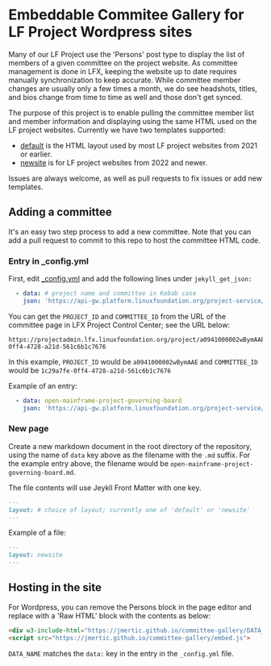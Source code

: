 # Embeddable Commitee Gallery for LF Project Wordpress sites

Many of our LF Project use the 'Persons' post type to display the list of members of a given committee on the project website. As committee management is done in LFX, keeping the website up to date requires manually synchronization to keep accurate. While committee member changes are usually only a few times a month, we do see headshots, titles, and bios change from time to time as well and those don't get synced.

The purpose of this project is to enable pulling the committee member list and member information and displaying using the same HTML used on the LF project websites. Currently we have two templates supported:

- [default](https://github.com/jmertic/committee-gallery/blob/main/_layouts/default.html) is the HTML layout used by most LF project websites from 2021 or earlier.
- [newsite](https://github.com/jmertic/committee-gallery/blob/main/_layouts/newsite.html) is for LF project websites from 2022 and newer.

Issues are always welcome, as well as pull requests to fix issues or add new templates.

## Adding a committee

It's an easy two step process to add a new committee. Note that you can add a pull request to commit to this repo to host the committee HTML code.

### Entry in _config.yml

First, edit [_config.yml](https://github.com/jmertic/committee-gallery/blob/main/_config.yml) and add the following lines under `jekyll_get_json:`

```yaml
  - data: # project name and committee in Kebab case
    json: 'https://api-gw.platform.linuxfoundation.org/project-service/v2/public/projects/PROJECT_ID/committees/COMMITTEE_ID/members'
```
You can get the `PROJECT_ID` and `COMMITTEE_ID` from the URL of the committee page in LFX Project Control Center; see the URL below:

```
https://projectadmin.lfx.linuxfoundation.org/project/a0941000002wBymAAE/collaboration/committees/1c29a7fe-0ff4-4728-a21d-561c6b1c7676
```
In this example, `PROJECT_ID` would be `a0941000002wBymAAE` and `COMMITTEE_ID` would be `1c29a7fe-0ff4-4728-a21d-561c6b1c7676`

Example of an entry:

```yaml
  - data: open-mainframe-project-governing-board
    json: 'https://api-gw.platform.linuxfoundation.org/project-service/v2/public/projects/a0941000002wBymAAE/committees/1c29a7fe-0ff4-4728-a21d-561c6b1c7676/members'
```

### New page

Create a new markdown document in the root directory of the repository, using the name of `data` key above as the filename with the `.md` suffix. For the example entry above, the filename would be `open-mainframe-project-governing-board.md`.

The file contents will use Jeykll Front Matter with one key.

```markdown
---
layout: # choice of layout; currently one of 'default' or 'newsite'
---
```

Example of a file:
```markdown
---
layout: newsite
---
```
## Hosting in the site

For Wordpress, you can remove the Persons block in the page editor and replace with a 'Raw HTML' block with the contents as below:

```html
<div w3-include-html="https://jmertic.github.io/committee-gallery/DATA_NAME.html"></div>
<script src="https://jmertic.github.io/committee-gallery/embed.js">
```

`DATA_NAME` matches the `data:` key in the entry in the `_config.yml` file.
